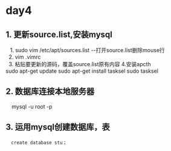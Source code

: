 # day4

## 1. 更新source.list,安装mysql

      1. sudo vim /etc/apt/sources.list  --打开source.list删除mouse行   
      2. vim .vimrc  
      3. 粘贴要更新的源码，覆盖source.list原有内容 
      4.安装apcth    
        sudo apt-get update
        sudo apt-get install tasksel
        sudo tasksel
        
## 2. 数据库连接本地服务器

      mysql -u root -p
     
## 3. 运用mysql创建数据库，表

      create database stu；

